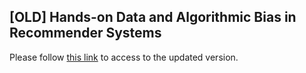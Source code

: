 ## [OLD] Hands-on Data and Algorithmic Bias in Recommender Systems

Please follow [this link](https://biasinrecsys.github.io/umap2020) to access to the updated version.  

